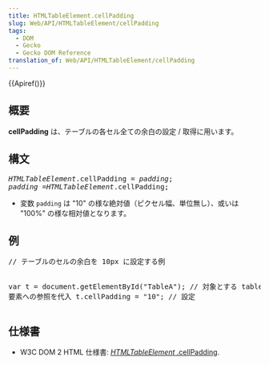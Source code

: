 ```yaml
---
title: HTMLTableElement.cellPadding
slug: Web/API/HTMLTableElement/cellPadding
tags:
  - DOM
  - Gecko
  - Gecko DOM Reference
translation_of: Web/API/HTMLTableElement/cellPadding
---
```

<div>
 {{Apiref()}}</div>
<h2 id="Summary" name="Summary">概要</h2>
<p><b>cellPadding</b> は、テーブルの各セル全ての余白の設定 / 取得に用います。</p>
<h2 id="Syntax" name="Syntax">構文</h2>
<pre class="syntaxbox"><i>HTMLTableElement</i>.cellPadding = <var>padding</var>;
<var>padding</var> =<i>HTMLTableElement</i>.cellPadding;</pre>
<ul>
 <li>変数 <code>padding</code> は "10" の様な絶対値（ピクセル幅、単位無し）、或いは "100%" の様な相対値となります。</li>
</ul>
<h2 id="Example" name="Example">例</h2>
<pre class="brush:js">// テーブルのセルの余白を 10px に設定する例

var t = document.getElementById("TableA"); // 対象とする table 要素への参照を代入
t.cellPadding = "10"; // 設定</pre>
<h2 id="Specification" name="Specification">仕様書</h2>
<ul>
 <li>W3C DOM 2 HTML 仕様書: <a class="external" href="http://www.w3.org/TR/DOM-Level-2-HTML/html.html#ID-59162158">
  <i>
   HTMLTableElement</i>
  .cellPadding</a>.</li>
</ul>
